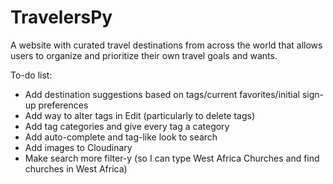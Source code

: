 # TravelersPy

A website with curated travel destinations from across the world that allows users to organize and prioritize their own travel goals and wants.

To-do list:
- Add destination suggestions based on tags/current favorites/initial sign-up preferences
- Add way to alter tags in Edit (particularly to delete tags)
- Add tag categories and give every tag a category
- Add auto-complete and tag-like look to search
- Add images to Cloudinary
- Make search more filter-y (so I can type West Africa Churches and find churches in West Africa)